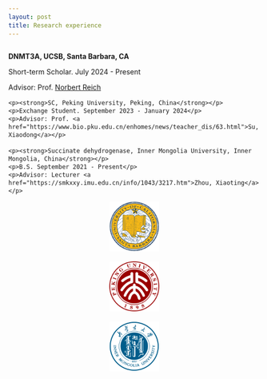 ```yaml
---
layout: post
title: Research experience
---
```


<div style="display: flex; justify-content: flex-start; align-items: flex-start; flex-wrap: wrap;">
  <div style="flex: 1 1 70%;">
    <p><strong>DNMT3A, UCSB, Santa Barbara, CA</strong></p>
    <p>Short-term Scholar. July 2024 - Present</p>
    <p>Advisor: Prof. <a href="https://reich.chem.ucsb.edu/people/norbert-reich">Norbert Reich</a></p>

    <p><strong>SC, Peking University, Peking, China</strong></p>
    <p>Exchange Student. September 2023 - January 2024</p>
    <p>Advisor: Prof. <a href="https://www.bio.pku.edu.cn/enhomes/news/teacher_dis/63.html">Su, Xiaodong</a></p>

    <p><strong>Succinate dehydrogenase, Inner Mongolia University, Inner Mongolia, China</strong></p>
    <p>B.S. September 2021 - Present</p>
    <p>Advisor: Lecturer <a href="https://smkxxy.imu.edu.cn/info/1043/3217.htm">Zhou, Xiaoting</a></p>
  </div>
  <div style="flex: 1 1 30%; display: flex; flex-direction: column; align-items: center;">
    <img src="/assets/img/UCSB.png" alt="UCSB" style="width: 100px; height: auto; margin-bottom: 20px;">
    <img src="/assets/img/PKU.png" alt="PKU" style="width: 100px; height: auto; margin-bottom: 20px;">
    <img src="/assets/img/IMU.png" alt="IMU" style="width: 100px; height: auto;">
  </div>
</div>
